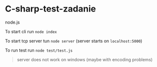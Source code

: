 # C-sharp-test-zadanie
node.js 

To start cli run `node index`

To start tcp server tun `node server`
(server starts on `localhost:5000`)

To run test run `node test/test.js`

> server does not work on windows (maybe with encoding problems)
